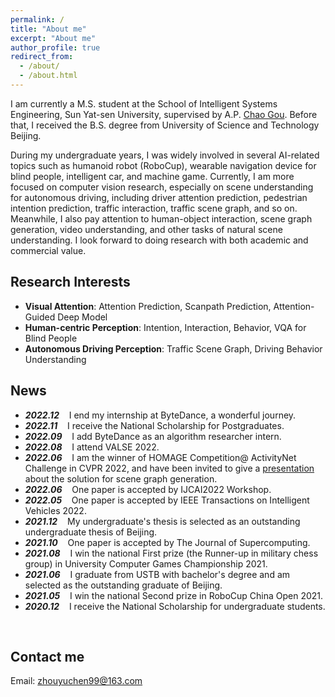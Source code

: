 ```yaml
---
permalink: /
title: "About me"
excerpt: "About me"
author_profile: true
redirect_from: 
  - /about/
  - /about.html
---
```


I am currently a M.S. student at the School of Intelligent Systems Engineering, Sun Yat-sen University, supervised by A.P. [Chao Gou](https://chaogou.github.io/). Before that, I received the B.S. degree from University of Science and Technology Beijing.

During my undergraduate years, I was widely involved in several AI-related topics such as humanoid robot (RoboCup), wearable navigation device for blind people, intelligent car, and machine game. Currently, I am more focused on computer vision research, especially on scene understanding for autonomous driving, including driver attention prediction, pedestrian intention prediction, traffic interaction, traffic scene graph, and so on. Meanwhile, I also pay attention to human-object interaction, scene graph generation, video understanding, and other tasks of natural scene understanding. I look forward to doing research with both academic and commercial value.

Research Interests
------
- **Visual Attention**: Attention Prediction, Scanpath Prediction, Attention-Guided Deep Model
- **Human-centric Perception**: Intention, Interaction, Behavior, VQA for Blind People
- **Autonomous Driving Perception**: Traffic Scene Graph, Driving Behavior Understanding


News
------
* ***2022.12*** $~~$ I end my internship at ByteDance, a wonderful journey.
* ***2022.11*** $~~$ I receive the National Scholarship for Postgraduates.
* ***2022.09*** $~~$ I add ByteDance as an algorithm researcher intern.
* ***2022.08*** $~~$ I attend VALSE 2022.
* ***2022.06*** $~~$ I am the winner of HOMAGE Competition@ ActivityNet Challenge in CVPR 2022, and have been invited to give a [presentation](https://www.youtube.com/watch?v=KK3SPK6iueE) about the solution for scene graph generation.
* ***2022.06*** $~~$ One paper is accepted by IJCAI2022 Workshop.
* ***2022.05*** $~~$ One paper is accepted by IEEE Transactions on Intelligent Vehicles 2022.
* ***2021.12*** $~~$ My undergraduate's thesis is selected as an outstanding undergraduate thesis of Beijing. 
* ***2021.10*** $~~$ One paper is accepted by The Journal of Supercomputing.
* ***2021.08*** $~~$ I win the national First prize (the Runner-up in military chess group) in University Computer Games Championship 2021.
* ***2021.06*** $~~$ I graduate from USTB with bachelor's degree and 
am selected as the outstanding graduate of Beijing.
* ***2021.05*** $~~$ I win the national Second prize in RoboCup China Open 2021.
* ***2020.12*** $~~$ I receive the National Scholarship for undergraduate students.
<br>

Contact me
------
Email: zhouyuchen99@163.com

